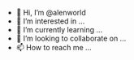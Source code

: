 - 👋 Hi, I’m @alenworld
- 👀 I’m interested in ...
- 🌱 I’m currently learning ...
- 💞️ I’m looking to collaborate on ...
- 📫 How to reach me ...

<!---
alenworld/alenworld is a ✨ special ✨ repository because its `README.md` (this file) appears on your GitHub profile.
You can click the Preview link to take a look at your changes.
--->
